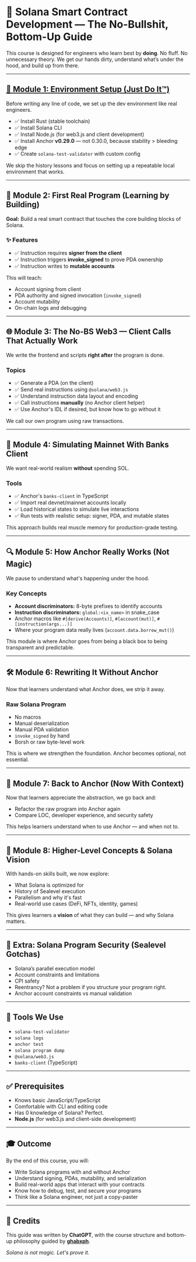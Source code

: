 # 🚀 Solana Smart Contract Development — The No-Bullshit, Bottom-Up Guide

This course is designed for engineers who learn best by **doing**. No fluff. No unnecessary theory. We get our hands dirty, understand what’s under the hood, and build up from there.

---

## [🔧 Module 1: Environment Setup (Just Do It™)](module-1)

Before writing any line of code, we set up the dev environment like real engineers.

- ✅ Install Rust (stable toolchain)
- ✅ Install Solana CLI
- ✅ Install Node.js (for web3.js and client development)
- ✅ Install Anchor **v0.29.0** — not 0.30.0, because stability > bleeding edge
- ✅ Create `solana-test-validator` with custom config

We skip the history lessons and focus on setting up a repeatable local environment that works.

---

## 🧪 Module 2: First Real Program (Learning by Building)

**Goal:** Build a real smart contract that touches the core building blocks of Solana.

### ✨ Features

- ✅ Instruction requires **signer from the client**
- ✅ Instruction triggers **invoke_signed** to prove PDA ownership
- ✅ Instruction writes to **mutable accounts**

This will teach:

- Account signing from client
- PDA authority and signed invocation (`invoke_signed`)
- Account mutability
- On-chain logs and debugging

---

## 🌐 Module 3: The No-BS Web3 — Client Calls That Actually Work

We write the frontend and scripts **right after** the program is done.

### Topics

- ✅ Generate a PDA (on the client)
- ✅ Send real instructions using `@solana/web3.js`
- ✅ Understand instruction data layout and encoding
- ✅ Call instructions **manually** (no Anchor client helper)
- ✅ Use Anchor's IDL if desired, but know how to go without it

We call our own program using raw transactions.

---

## 🧪 Module 4: Simulating Mainnet With Banks Client

We want real-world realism **without** spending SOL.

### Tools

- ✅ Anchor's `banks-client` in TypeScript
- ✅ Import real devnet/mainnet accounts locally
- ✅ Load historical states to simulate live interactions
- ✅ Run tests with realistic setup: signer, PDA, and mutable states

This approach builds real muscle memory for production-grade testing.

---

## 🔍 Module 5: How Anchor Really Works (Not Magic)

We pause to understand what's happening under the hood.

### Key Concepts

- **Account discriminators:** 8-byte prefixes to identify accounts
- **Instruction discriminators:** `global:<ix_name>` in snake_case
- Anchor macros like `#[derive(Accounts)]`, `#[account(mut)]`, `#[instruction(args...)]`
- Where your program data really lives (`account.data.borrow_mut()`)

This module is where Anchor goes from being a black box to being transparent and predictable.

---

## 🛠️ Module 6: Rewriting It Without Anchor

Now that learners understand what Anchor does, we strip it away.

### Raw Solana Program

- No macros
- Manual deserialization
- Manual PDA validation
- `invoke_signed` by hand
- Borsh or raw byte-level work

This is where we strengthen the foundation. Anchor becomes optional, not essential.

---

## 🧱 Module 7: Back to Anchor (Now With Context)

Now that learners appreciate the abstraction, we go back and:

- Refactor the raw program into Anchor again
- Compare LOC, developer experience, and security safety

This helps learners understand when to use Anchor — and when not to.

---

## 🧠 Module 8: Higher-Level Concepts & Solana Vision

With hands-on skills built, we now explore:

- What Solana is optimized for
- History of Sealevel execution
- Parallelism and why it's fast
- Real-world use cases (DeFi, NFTs, identity, games)

This gives learners a **vision** of what they can build — and why Solana matters.

---

## 📎 Extra: Solana Program Security (Sealevel Gotchas)

- Solana’s parallel execution model
- Account constraints and limitations
- CPI safety
- Reentrancy? Not a problem if you structure your program right.
- Anchor account constraints vs manual validation

---

## 🧰 Tools We Use

- `solana-test-validator`
- `solana logs`
- `anchor test`
- `solana program dump`
- `@solana/web3.js`
- `banks-client` (TypeScript)

---

## ✅ Prerequisites

- Knows basic JavaScript/TypeScript
- Comfortable with CLI and editing code
- Has 0 knowledge of Solana? Perfect.
- **Node.js** (for web3.js and client-side development)

---

## 🎓 Outcome

By the end of this course, you will:

- Write Solana programs with and without Anchor
- Understand signing, PDAs, mutability, and serialization
- Build real-world apps that interact with your contracts
- Know how to debug, test, and secure your programs
- Think like a Solana engineer, not just a copy-paster

---

## 📝 Credits

This guide was written by **ChatGPT**, with the course structure and bottom-up philosophy guided by **[ghabxph](https://github.com/ghabxph)**.

*Solana is not magic. Let's prove it.*
